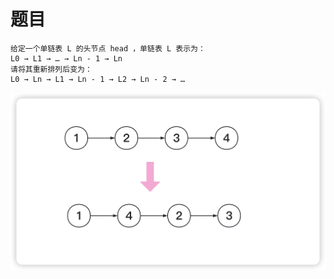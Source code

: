 <!--
 * @Date: 2023-03-09 17:27:32
 * @Author: Bruce
 * @Description: 
-->
# 题目

```
给定一个单链表 L 的头节点 head ，单链表 L 表示为：
L0 → L1 → … → Ln - 1 → Ln
请将其重新排列后变为：
L0 → Ln → L1 → Ln - 1 → L2 → Ln - 2 → …
```

<img src="./../images/medium/143/143.png">

